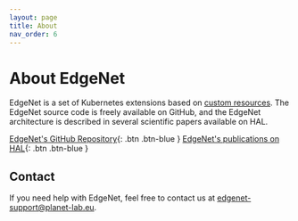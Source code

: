 ```yaml
---
layout: page
title: About
nav_order: 6
---
```


# About EdgeNet

EdgeNet is a set of Kubernetes extensions based on [custom resources](https://kubernetes.io/docs/concepts/extend-kubernetes/api-extension/custom-resources/).
The EdgeNet source code is freely available on GitHub, and the EdgeNet architecture is described in several scientific papers available on HAL.

[EdgeNet's GitHub Repository](https://github.com/EdgeNet-project/edgenet){: .btn .btn-blue }
[EdgeNet's publications on HAL](https://hal.archives-ouvertes.fr/search/index?q=EdgeNet){: .btn .btn-blue }

## Contact

If you need help with EdgeNet, feel free to contact us at <edgenet-support@planet-lab.eu>.